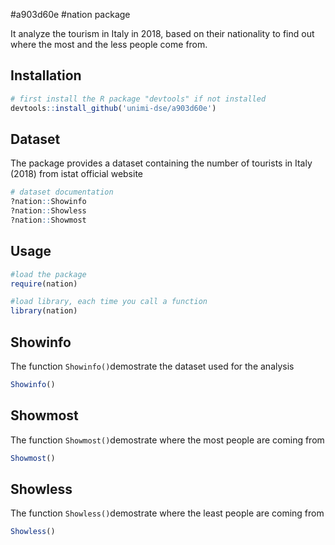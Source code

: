 #a903d60e
#nation package

It analyze the tourism in Italy in 2018, based on their nationality to find out where the most and the less people come from.

## Installation

```R
# first install the R package "devtools" if not installed
devtools::install_github('unimi-dse/a903d60e')
```

## Dataset

The package provides a dataset containing the number of tourists in Italy (2018) from istat official website

```R
# dataset documentation
?nation::Showinfo
?nation::Showless
?nation::Showmost
```

## Usage
```R
#load the package
require(nation)

#load library, each time you call a function
library(nation)
```
## Showinfo

The function `Showinfo()`demostrate the dataset used for the analysis

```R
Showinfo()
```

## Showmost

The function `Showmost()`demostrate where the most people are coming from

```R
Showmost()
```

## Showless
The function `Showless()`demostrate where the least people are coming from

```R
Showless()
```

